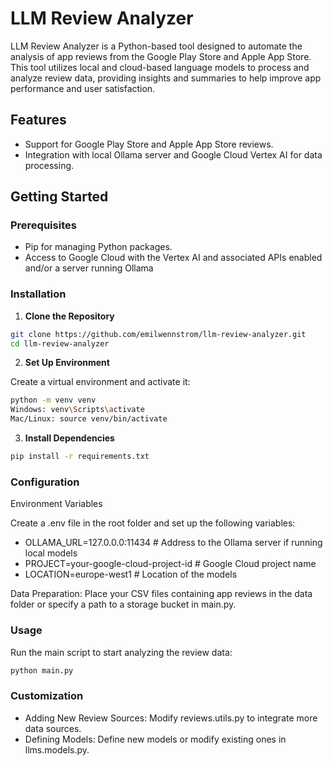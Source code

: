 # LLM Review Analyzer

LLM Review Analyzer is a Python-based tool designed to automate the analysis of app reviews from the Google Play Store and Apple App Store. This tool utilizes local and cloud-based language models to process and analyze review data, providing insights and summaries to help improve app performance and user satisfaction.

## Features

- Support for Google Play Store and Apple App Store reviews.
- Integration with local Ollama server and Google Cloud Vertex AI for data processing.

## Getting Started

### Prerequisites

- Pip for managing Python packages.
- Access to Google Cloud with the Vertex AI and associated APIs enabled and/or a server running Ollama

### Installation

1. **Clone the Repository**

```bash
git clone https://github.com/emilwennstrom/llm-review-analyzer.git
cd llm-review-analyzer
```

2. **Set Up Environment**

Create a virtual environment and activate it:

```bash
python -m venv venv
Windows: venv\Scripts\activate
Mac/Linux: source venv/bin/activate
```


3. **Install Dependencies**

```bash
pip install -r requirements.txt
```

### Configuration

Environment Variables

Create a .env file in the root folder and set up the following variables:

- OLLAMA_URL=127.0.0.0:11434  # Address to the Ollama server if running local models
- PROJECT=your-google-cloud-project-id  # Google Cloud project name
- LOCATION=europe-west1  # Location of the models

Data Preparation:
Place your CSV files containing app reviews in the data folder or specify a path to a storage bucket in main.py.

### Usage

Run the main script to start analyzing the review data:

```bash
python main.py
```

### Customization

- Adding New Review Sources: Modify reviews.utils.py to integrate more data sources.
- Defining Models: Define new models or modify existing ones in llms.models.py.

